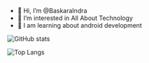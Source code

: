 - 👋 Hi, I’m @BaskaraIndra
- 👀 I’m interested in All About Technology
- 🌱 I am learning about android development

<!---
BaskaraIndra/BaskaraIndra is a ✨ special ✨ repository because its `README.md` (this file) appears on your GitHub profile.
You can click the Preview link to take a look at your changes.
--->


![GitHub stats](https://github-readme-stats.vercel.app/api?username=BaskaraIndra&show_icons=true&theme=radical)

![Top Langs](https://github-readme-stats.vercel.app/api/top-langs/?username=BaskaraIndra&show_icons=true&theme=radical)
